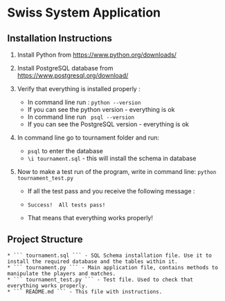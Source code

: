 # Swiss System Application

## Installation Instructions
1. Install Python from https://www.python.org/downloads/

2. Install PostgreSQL database from https://www.postgresql.org/download/

3. Verify that everything is installed properly :
    * In command line run :
        ``` python --version ```
    * If you can see the python version - everything is ok
    * In command line run
          ``` psql --version```
    * If you can see the PostgreSQL version - everything is ok

4. In command line go to tournament folder and run:
    * ```psql``` to enter the database
    * ```\i tournament.sql``` - this will install the schema in database
    
    
5. Now to make a test run of the program, write in command line:
    ``` python tournament_test.py ```
    * If all the test pass and you receive the following message :
    * ``` Success!  All tests pass! ```

    * That means that everything works properly!



          
## Project Structure
    * ``` tournament.sql ``` - SQL Schema installation file. Use it to install the required database and the tables within it.
    * ``` tournament.py ``` - Main application file, contains methods to manipulate the players and matches.
    * ``` tournament_test.py ``` - Test file. Used to check that everything works properly.
    * ``` README.md ``` - This file with instructions.
